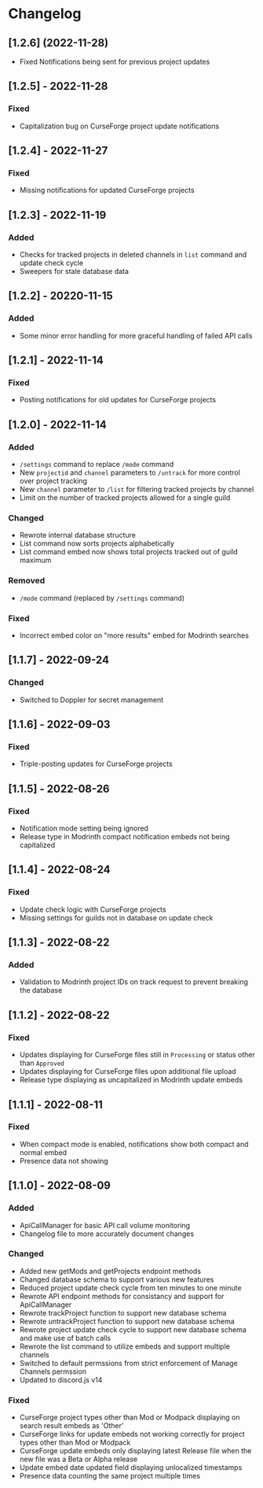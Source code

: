 # Changelog

## \[1.2.6] (2022-11-28)

- Fixed Notifications being sent for previous project updates

## [1.2.5] - 2022-11-28

### Fixed

- Capitalization bug on CurseForge project update notifications

## [1.2.4] - 2022-11-27

### Fixed

- Missing notifications for updated CurseForge projects

## [1.2.3] - 2022-11-19

### Added

- Checks for tracked projects in deleted channels in `list` command and update check cycle
- Sweepers for stale database data

## [1.2.2] - 20220-11-15

### Added

- Some minor error handling for more graceful handling of failed API calls

## [1.2.1] - 2022-11-14

### Fixed

- Posting notifications for old updates for CurseForge projects

## [1.2.0] - 2022-11-14

### Added

- `/settings` command to replace `/mode` command
- New `projectid` and `channel` parameters to `/untrack` for more control over project tracking
- New `channel` parameter to `/list` for filtering tracked projects by channel
- Limit on the number of tracked projects allowed for a single guild

### Changed

- Rewrote internal database structure
- List command now sorts projects alphabetically
- List command embed now shows total projects tracked out of guild maximum

### Removed

- `/mode` command (replaced by `/settings` command)

### Fixed

- Incorrect embed color on "more results" embed for Modrinth searches

## [1.1.7] - 2022-09-24

### Changed

- Switched to Doppler for secret management

## [1.1.6] - 2022-09-03

### Fixed

- Triple-posting updates for CurseForge projects

## [1.1.5] - 2022-08-26

### Fixed

- Notification mode setting being ignored
- Release type in Modrinth compact notification embeds not being capitalized

## [1.1.4] - 2022-08-24

### Fixed

- Update check logic with CurseForge projects
- Missing settings for guilds not in database on update check

## [1.1.3] - 2022-08-22

### Added

- Validation to Modrinth project IDs on track request to prevent breaking the database

## [1.1.2] - 2022-08-22

### Fixed

- Updates displaying for CurseForge files still in `Processing` or status other than `Approved`
- Updates displaying for CurseForge files upon additional file upload
- Release type displaying as uncapitalized in Modrinth update embeds

## [1.1.1] - 2022-08-11

### Fixed

- When compact mode is enabled, notifications show both compact and normal embed
- Presence data not showing

## [1.1.0] - 2022-08-09

### Added

- ApiCallManager for basic API call volume monitoring
- Changelog file to more accurately document changes

### Changed

- Added new getMods and getProjects endpoint methods
- Changed database schema to support various new features
- Reduced project update check cycle from ten minutes to one minute
- Rewrote API endpoint methods for consistancy and support for ApiCallManager
- Rewrote trackProject function to support new database schema
- Rewrote untrackProject function to support new database schema
- Rewrote project update check cycle to support new database schema and make use of batch calls
- Rewrote the list command to utilize embeds and support multiple channels
- Switched to default permssions from strict enforcement of Manage Channels permssion
- Updated to discord.js v14

### Fixed

- CurseForge project types other than Mod or Modpack displaying on search result embeds as 'Other'
- CurseForge links for update embeds not working correctly for project types other than Mod or Modpack
- CurseForge update embeds only displaying latest Release file when the new file was a Beta or Alpha release
- Update embed date updated field displaying unlocalized timestamps
- Presence data counting the same project multiple times
